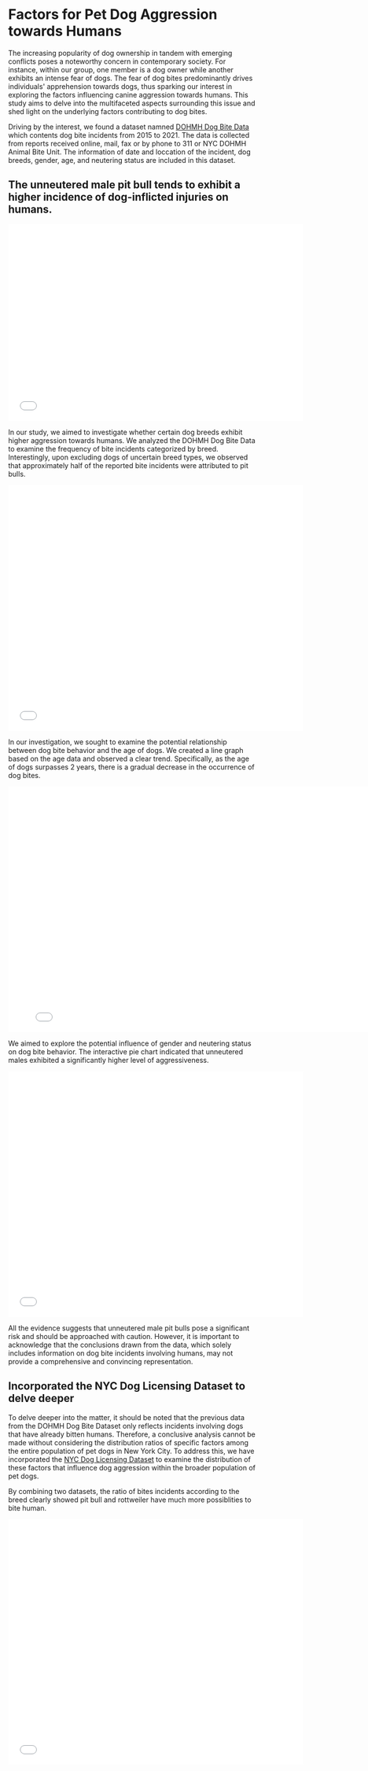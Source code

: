 # Factors for Pet Dog Aggression towards Humans

The increasing popularity of dog ownership in tandem with emerging conflicts poses a noteworthy concern in contemporary society. For instance, within our group, one member is a dog owner while another exhibits an intense fear of dogs. The fear of dog bites predominantly drives individuals' apprehension towards dogs, thus sparking our interest in exploring the factors influencing canine aggression towards humans. This study aims to delve into the multifaceted aspects surrounding this issue and shed light on the underlying factors contributing to dog bites.
 
Driving by the interest, we found a dataset namned [DOHMH Dog Bite Data](https://data.cityofnewyork.us/Health/DOHMH-Dog-Bite-Data)
which contents dog bite incidents from 2015 to 2021. The data is collected from reports received online, mail, fax or by phone to 311 or NYC DOHMH Animal Bite Unit. The information of date and loccation of the incident, dog breeds, gender, age, and neutering status are included in this dataset.

## The unneutered male pit bull tends to exhibit a higher incidence of dog-inflicted injuries on humans.

<iframe src="fig/pitbull.png"
    sandbox="allow-same-origin allow-scripts"
    width="600"
    height="400"
    scrolling="no"
    seamless="seamless"
    frameborder="0">
</iframe>

In our study, we aimed to investigate whether certain dog breeds exhibit higher aggression towards humans. We analyzed the DOHMH Dog Bite Data to examine the frequency of bite incidents categorized by breed. Interestingly, upon excluding dogs of uncertain breed types, we observed that approximately half of the reported bite incidents were attributed to pit bulls.

<iframe src="fig/breed_pie_chart.html"
    sandbox="allow-same-origin allow-scripts"
    width="600"
    height="500"
    scrolling="no"
    seamless="seamless"
    frameborder="0">
</iframe>

In our investigation, we sought to examine the potential relationship between dog bite behavior and the age of dogs. We created a line graph based on the age data and observed a clear trend. Specifically, as the age of dogs surpasses 2 years, there is a gradual decrease in the occurrence of dog bites.

<iframe src="fig/figure3.png"
    sandbox="allow-same-origin allow-scripts"
    width="800"
    height="500"
    scrolling="no"
    seamless="seamless"
    frameborder="0">
</iframe>

We aimed to explore the potential influence of gender and neutering status on dog bite behavior.
The interactive pie chart indicated that unneutered males exhibited a significantly higher level of aggressiveness.

<iframe src="fig/gender.html"
    sandbox="allow-same-origin allow-scripts"
    width="600"
    height="500"
    scrolling="no"
    seamless="seamless"
    frameborder="0">
</iframe>

All the evidence suggests that unneutered male pit bulls pose a significant risk and should be approached with caution. However, it is important to acknowledge that the conclusions drawn from the data, which solely includes information on dog bite incidents involving humans, may not provide a comprehensive and convincing representation.

## Incorporated the NYC Dog Licensing Dataset to delve deeper 

To delve deeper into the matter, it should be noted that the previous data from the DOHMH Dog Bite Dataset only reflects incidents involving dogs that have already bitten humans. 
Therefore, a conclusive analysis cannot be made without considering the distribution ratios of specific factors among the entire population of pet dogs in New York City.
To address this, we have incorporated the [NYC Dog Licensing Dataset](https://data.cityofnewyork.us/Health/NYC-Dog-Licensing-Dataset/nu7n-tubp) to examine the distribution of these factors that influence dog aggression within the broader population of pet dogs.

By combining two datasets, the ratio of bites incidents according to the breed clearly showed
pit bull and rottweiler have much more possiblities to bite human.

<iframe src="fig/ratio_breed.html"
    sandbox="allow-same-origin allow-scripts"
    width="600"
    height="500"
    scrolling="no"
    seamless="seamless"
    frameborder="0">
</iframe>